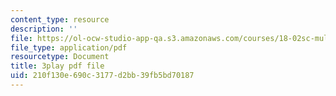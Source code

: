 ```yaml
---
content_type: resource
description: ''
file: https://ol-ocw-studio-app-qa.s3.amazonaws.com/courses/18-02sc-multivariable-calculus-fall-2010/210f130e690c3177d2bb39fb5bd70187_YmAMEi-Faz8.pdf
file_type: application/pdf
resourcetype: Document
title: 3play pdf file
uid: 210f130e-690c-3177-d2bb-39fb5bd70187
---
```

